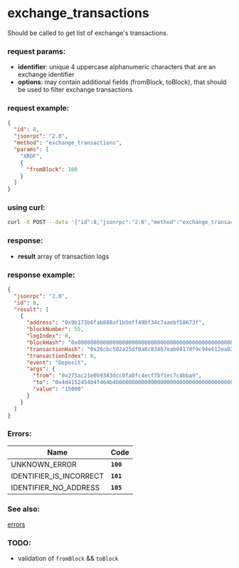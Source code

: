 # exchange_transactions

Should be called to get list of exchange's transactions.

### request params:

- **identifier**: unique 4 uppercase alphanumeric characters that are an exchange identifier
- **options**: may contain additional fields (fromBlock, toBlock), that should be used to filter exchange transactions

### request example:

```json
{
  "id": 8,
  "jsonrpc": "2.0",
  "method": "exchange_transactions",
  "params": [
    "XROF",
    {
      "fromBlock": 100
    }
  ]
}
```

### using curl:

```bash
curl -X POST --data '{"id":8,"jsonrpc":"2.0","method":"exchange_transactions","params":["XROF", {"fromBlock": 50}]}' -H "Content-Type: application/json" http://localhost:8545
```

### response:

- **result** array of transaction logs

### response example:

```json
{
  "jsonrpc": "2.0",
  "id": 8,
  "result": [
    {
      "address": "0x9b173b6fab888af1b5eff49bf34c7aaebf58673f",
      "blockNumber": 55,
      "logIndex": 0,
      "blockHash": "0x0000000000000000000000000000000000000000000000000000000000000000",
      "transactionHash": "0x26cbc502a25df0a8c834b7eab0417df9c94e612ea02778a05020f219b3a5f0d3",
      "transactionIndex": 0,
      "event": "Deposit",
      "args": {
        "from": "0x275ac21e0b9383dcc0fa0fc4ecf7bf1ec7c4bba9",
        "to": "0x4d4152454b4f464b4b0000000000000000000000000000000000000000000000",
        "value": "15000"
      }
    }
  ]
}
```

### Errors:

| Name | Code |
| - | - |
| UNKNOWN_ERROR                     | **`100`** |
| IDENTIFIER_IS_INCORRECT           | **`101`** |
| IDENTIFIER_NO_ADDRESS             | **`105`** |

### See also:

[errors](api_errors.md)

### TODO:

- validation of `fromBlock` && `toBlock`
